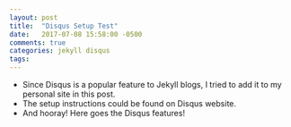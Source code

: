 ```yaml
---
layout: post
title:  "Disqus Setup Test"
date:   2017-07-08 15:58:00 -0500
comments: true
categories: jekyll disqus
tags: 
---
```


- Since Disqus is a popular feature to Jekyll blogs, I tried to add it to my personal site in this post.
- The setup instructions could be found on Disqus website.
- And hooray! Here goes the Disqus features!